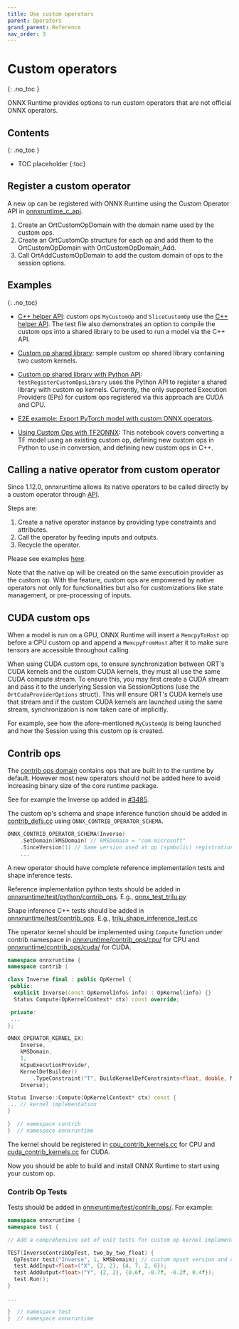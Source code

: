 ```yaml
---
title: Use custom operators
parent: Operators
grand_parent: Reference
nav_order: 3
---
```

# Custom operators
{: .no_toc }

ONNX Runtime provides options to run custom operators that are not official ONNX operators.

## Contents
{: .no_toc }

* TOC placeholder
{:toc}

## Register a custom operator
A new op can be registered with ONNX Runtime using the Custom Operator API in [onnxruntime_c_api](https://github.com/microsoft/onnxruntime/blob/master/include/onnxruntime/core/session/onnxruntime_c_api.h).

1. Create an OrtCustomOpDomain with the domain name used by the custom ops.
2. Create an OrtCustomOp structure for each op and add them to the OrtCustomOpDomain with OrtCustomOpDomain_Add.
3. Call OrtAddCustomOpDomain to add the custom domain of ops to the session options.


## Examples
{: .no_toc}

* [C++ helper API](https://github.com/microsoft/onnxruntime/blob/master/onnxruntime/test/shared_lib/test_inference.cc): custom ops `MyCustomOp` and `SliceCustomOp` use the [C++ helper API](https://github.com/microsoft/onnxruntime/blob/master/include/onnxruntime/core/session/onnxruntime_cxx_api.h). The test file also demonstrates an option to  compile the custom ops into a shared library to be used to run a model via the C++ API.

* [Custom op shared library](https://github.com/microsoft/onnxruntime/blob/master/onnxruntime/test/testdata/custom_op_library/custom_op_library.cc): sample custom op shared library containing two custom kernels.

* [Custom op shared library with Python API](https://github.com/microsoft/onnxruntime/blob/master/onnxruntime/test/python/onnxruntime_test_python.py): `testRegisterCustomOpsLibrary` uses the Python API to register a shared library with custom op kernels. Currently, the only supported Execution Providers (EPs) for custom ops registered via this approach are CUDA and CPU.

* [E2E example: Export PyTorch model with custom ONNX operators](../../tutorials/export-pytorch-model.md).

* [Using Custom Ops with TF2ONNX](https://github.com/microsoft/onnxruntime-extensions/blob/main/tutorials/tf2onnx_custom_ops_tutorial.ipynb): This notebook covers converting a TF model using an existing custom op, defining new custom ops in Python to use in conversion, and defining new custom ops in C++.

## Calling a native operator from custom operator
Since 1.12.0, onnxruntime allows its native operators to be called directly by a custom operator through [API](https://github.com/microsoft/onnxruntime/blob/ced7c2deac958391414d2bbf951f86e2fc904b05/include/onnxruntime/core/session/onnxruntime_cxx_api.h#L1156).

Steps are:

1. Create a native operator instance by providing type constraints and attributes.
2. Call the operator by feeding inputs and outputs.
3. Recycle the operator.

Please see examples [here](https://github.com/microsoft/onnxruntime/blob/ced7c2deac958391414d2bbf951f86e2fc904b05/onnxruntime/test/shared_lib/custom_op_utils.cc#L210).

Note that the native op will be created on the same executioin provider as the custom op.
With the feature, custom ops are empowered by native operators not only for functionalities but also for customizations like state management, or pre-processing of inputs.

## CUDA custom ops
When a model is run on a GPU, ONNX Runtime will insert a `MemcpyToHost` op before a CPU custom op and append a `MemcpyFromHost` after it to make sure tensors are accessible throughout calling.

When using CUDA custom ops, to ensure synchronization between ORT's CUDA kernels and the custom CUDA kernels, they must all use the same CUDA compute stream. To ensure this, you may first create a CUDA stream and pass it to the underlying Session via SessionOptions (use the `OrtCudaProviderOptions` struct). This will ensure ORT's CUDA kernels use that stream and if the custom CUDA kernels are launched using the same stream, synchronization is now taken care of implicitly.

For example, see how the afore-mentioned `MyCustomOp` is being launched and how the Session using this custom op is created.


## Contrib ops

The [contrib ops domain](https://github.com/microsoft/onnxruntime/blob/master/onnxruntime/contrib_ops) contains ops that are built in to the runtime by default. However most new operators should not be added here to avoid increasing binary size of the core runtime package.

See for example the Inverse op added in [#3485](https://github.com/microsoft/onnxruntime/pull/3485).

The custom op's schema and shape inference function should be added in [contrib_defs.cc](https://github.com/microsoft/onnxruntime/tree/master/onnxruntime/core/graph/contrib_ops/contrib_defs.cc) using `ONNX_CONTRIB_OPERATOR_SCHEMA`.

```c++
ONNX_CONTRIB_OPERATOR_SCHEMA(Inverse)
    .SetDomain(kMSDomain) // kMSDomain = "com.microsoft"
    .SinceVersion(1) // Same version used at op (symbolic) registration
    ...
```

A new operator should have complete reference implementation tests and shape inference tests.

Reference implementation python tests should be added in
[onnxruntime/test/python/contrib_ops](https://github.com/microsoft/onnxruntime/tree/master/onnxruntime/test/python/contrib_ops).
E.g., [onnx_test_trilu.py](https://github.com/microsoft/onnxruntime/tree/master/onnxruntime/test/python/contrib_ops/onnx_test_trilu.py)

Shape inference C++ tests should be added in
[onnxruntime/test/contrib_ops](https://github.com/microsoft/onnxruntime/tree/master/onnxruntime/test/contrib_ops).
E.g., [trilu_shape_inference_test.cc](https://github.com/microsoft/onnxruntime/tree/master/onnxruntime/test/contrib_ops/trilu_shape_inference_test.cc)

The operator kernel should be implemented using `Compute` function
under contrib namespace in [onnxruntime/contrib_ops/cpu/](https://github.com/microsoft/onnxruntime/tree/master/onnxruntime/contrib_ops/cpu/)
for CPU and [onnxruntime/contrib_ops/cuda/](https://github.com/microsoft/onnxruntime/tree/master/onnxruntime/contrib_ops/cuda/) for CUDA.

```c++
namespace onnxruntime {
namespace contrib {

class Inverse final : public OpKernel {
 public:
  explicit Inverse(const OpKernelInfo& info) : OpKernel(info) {}
  Status Compute(OpKernelContext* ctx) const override;

 private:
 ...
};

ONNX_OPERATOR_KERNEL_EX(
    Inverse,
    kMSDomain,
    1,
    kCpuExecutionProvider,
    KernelDefBuilder()
        .TypeConstraint("T", BuildKernelDefConstraints<float, double, MLFloat16>()),
    Inverse);

Status Inverse::Compute(OpKernelContext* ctx) const {
... // kernel implementation
}

}  // namespace contrib
}  // namespace onnxruntime
```

The kernel should be registered in [cpu_contrib_kernels.cc](https://github.com/microsoft/onnxruntime/tree/master/onnxruntime/contrib_ops/cpu_contrib_kernels.cc) for CPU and [cuda_contrib_kernels.cc](https://github.com/microsoft/onnxruntime/tree/master/onnxruntime/contrib_ops/cuda_contrib_kernels.cc) for CUDA.

Now you should be able to build and install ONNX Runtime to start using your custom op.

### Contrib Op Tests

Tests should be added in [onnxruntime/test/contrib_ops/](https://github.com/microsoft/onnxruntime/tree/master/onnxruntime/test/contrib_ops/).
For example:

```c++
namespace onnxruntime {
namespace test {

// Add a comprehensive set of unit tests for custom op kernel implementation

TEST(InverseContribOpTest, two_by_two_float) {
  OpTester test("Inverse", 1, kMSDomain); // custom opset version and domain
  test.AddInput<float>("X", {2, 2}, {4, 7, 2, 6});
  test.AddOutput<float>("Y", {2, 2}, {0.6f, -0.7f, -0.2f, 0.4f});
  test.Run();
}

...

}  // namespace test
}  // namespace onnxruntime
```
